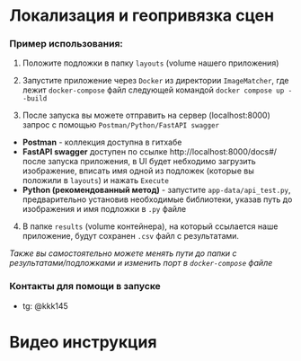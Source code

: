 # Локализация и геопривязка сцен

### Пример использования:

1) Положите подложки в папку ```layouts``` (volume нашего приложения)
2) Запустите приложение через ```Docker``` из директории ```ImageMatcher```, где лежит ```docker-compose``` файл следующей командой
```docker compose up --build```

3) После запуска вы можете отправить на сервер (localhost:8000) запрос с помощью ```Postman/Python/FastAPI swagger```

- **Postman** - коллекция доступна в гитхабе
- **FastAPI swagger** доступен по ссылке http://localhost:8000/docs#/ после запуска приложения, в UI будет небходимо загрузить изображение, вписать имя одной из подложек (которые вы положили в ```layouts```) и нажать ```Execute```
- **Python (рекомендованный метод)** - запустите ```app-data/api_test.py```, предварительно установив необходимые библиотеки, указав путь до изображения и имя подложки в ```.py``` файле

4) В папке ```results``` (volume контейнера), на который ссылается наше приложение, будут сохранен ```.csv``` файл с результатами. 

*Также вы самостоятельно можете менять пути до папки с результатами/подложками и изменить порт в ```docker-compose``` файле*

### Контакты для помощи в запуске
- tg: @kkk145

# Видео инструкция
